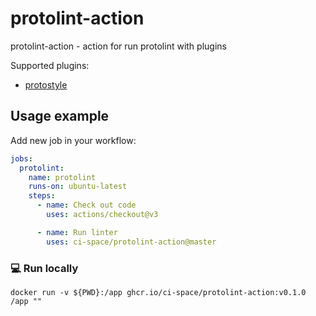 # protolint-action

protolint-action - action for run protolint with plugins

Supported plugins:
* [protostyle](https://github.com/ci-space/protostyle)

## Usage example

Add new job in your workflow:

```yaml
jobs:
  protolint:
    name: protolint
    runs-on: ubuntu-latest
    steps:
      - name: Check out code
        uses: actions/checkout@v3

      - name: Run linter
        uses: ci-space/protolint-action@master
```

### 💻 Run locally

```shell
docker run -v ${PWD}:/app ghcr.io/ci-space/protolint-action:v0.1.0 /app ""
```
